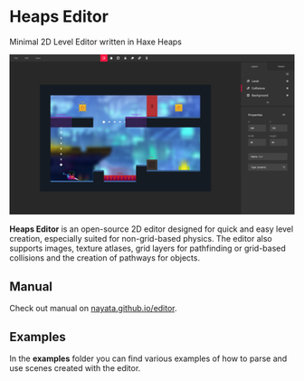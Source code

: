 # Heaps Editor
 Minimal 2D Level Editor written in Haxe Heaps
 
 ![Editor](/editor.png "Heaps Editor")
 
**Heaps Editor** is an open-source 2D editor designed for quick and easy level creation, especially suited for non-grid-based physics. The editor also supports images, texture atlases, grid layers for pathfinding or grid-based collisions and the creation of pathways for objects.


## Manual
Check out manual on [nayata.github.io/editor](https://nayata.github.io/editor/).

## Examples
In the **examples** folder you can find various examples of how to parse and use scenes created with the editor.
